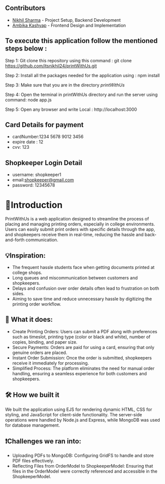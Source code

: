 ## Contributors

- [Nikhil Sharma](https://github.com/itsnikhil24/) - Project Setup, Backend Development
- [Ambika Kashyap](https://github.com/AMBIKAKAS/) - Frontend Design and Implementation


## To execute this application follow the mentioned steps below :

Step 1: Git clone this repository using  this command : git clone https://github.com/itsnikhil24/printWithUs.git

Step 2: Install all the packages needed for the application using : npm install

Step 3: Make sure that you are in the directory *printWithUs*

Step 4: Open the terminal in printWithUs directory and run the server using command: node app.js

Step 5: Open any browser and write Local : http://localhost:3000

## Card Details for payment 
- cardNumber:1234 5678 9012 3456 
- expire date : 12
- cvv: 123

## Shopkeeper Login Detail

- username: shopkeeper1
- email:shopkeeper@gmail.com
- password: 12345678





# 🥁Introduction

PrintWithUs is a web application designed to streamline the process of placing and managing printing orders, especially in college environments. Users can easily submit print orders with specific details through the app, and shopkeepers receive them in real-time, reducing the hassle and back-and-forth communication.


## 💡Inspiration:


-  The frequent hassle students face when getting documents printed at college shops.
-  Long queues and miscommunication between customers and shopkeepers.
-  Delays and confusion over order details often lead to frustration on both sides.
-  Aiming to save time and reduce unnecessary hassle by digitizing the printing order workflow.
  
## 💬 What it does:

-  Create Printing Orders: Users can submit a PDF along with preferences such as timeslot, printing type (color or black and white), number of copies, binding, and paper size.
-  Secure Payments: Orders are paid for using a card, ensuring that only genuine orders are placed.
-  Instant Order Submission: Once the order is submitted, shopkeepers receive it immediately for processing.
-  Simplified Process: The platform eliminates the need for manual order handling, ensuring a seamless experience for both customers and shopkeepers.


## 🛠 How we built it

We built the application using EJS for rendering dynamic HTML, CSS for styling, and JavaScript for client-side functionality. The server-side operations were handled by Node.js and Express, while MongoDB was used for database management.


## ❗Challenges we ran into:

-  Uploading PDFs to MongoDB: Configuring GridFS to handle and store PDF files effectively.
-  Reflecting Files from OrderModel to ShopkeeperModel: Ensuring that files in the OrderModel were correctly referenced and accessible in the ShopkeeperModel.
